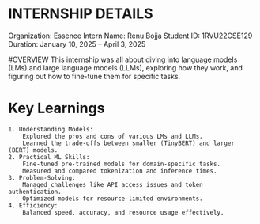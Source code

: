 # INTERNSHIP DETAILS
Organization: Essence
Intern Name: Renu Bojja
Student ID: 1RVU22CSE129
Duration: January 10, 2025 – April 3, 2025

#OVERVIEW
This internship was all about diving into language models (LMs) and large language models (LLMs), exploring how they work, and figuring out how to fine-tune them for specific tasks. 

# Key Learnings
    1. Understanding Models:
        Explored the pros and cons of various LMs and LLMs.
        Learned the trade-offs between smaller (TinyBERT) and larger (BERT) models.
    2. Practical ML Skills:
        Fine-tuned pre-trained models for domain-specific tasks.
        Measured and compared tokenization and inference times.
    3. Problem-Solving:
        Managed challenges like API access issues and token authentication.
        Optimized models for resource-limited environments.
    4. Efficiency:
        Balanced speed, accuracy, and resource usage effectively.
